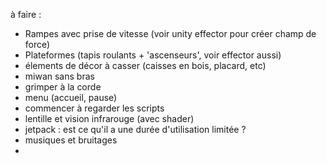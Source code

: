 à faire : 
 - Rampes avec prise de vitesse (voir unity effector pour créer champ de force)
 - Plateformes (tapis roulants + 'ascenseurs', voir effector aussi) 
 - élements de décor à casser (caisses en bois, placard, etc)
 - miwan sans bras 
 - grimper à la corde
 - menu (accueil, pause)
 - commencer à regarder les scripts 
 - lentille et vision infrarouge (avec shader)
 - jetpack : est ce qu'il a une durée d'utilisation limitée ?
 - musiques et bruitages 
 - 
